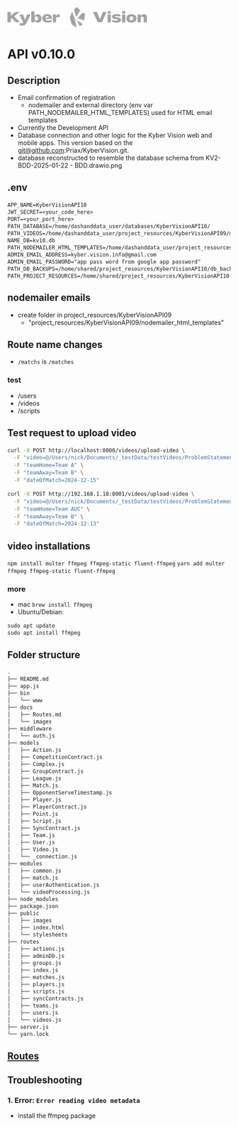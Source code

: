 ![Logo](./docs/images/kyberVisionLogo01.png)

# API v0.10.0

## Description

- Email confirmation of registration
  - nodemailer and external directory (env var PATH_NODEMAILER_HTML_TEMPLATES) used for HTML email templates
- Currently the Development API
- Database connection and other logic for the Kyber Vision web and mobile apps. This version based on the git@github.com:Priax/KyberVision.git.
- database reconstructed to resemble the database schema from KV2-BDD-2025-01-22 - BDD.drawio.png

## .env

```
APP_NAME=KyberVisionAPI10
JWT_SECRET=<your_code_here>
PORT=<your_port_here>
PATH_DATABASE=/home/dashanddata_user/databases/KyberVisionAPI10/
PATH_VIDEOS=/home/dashanddata_user/project_resources/KyberVisionAPI09/match_videos
NAME_DB=kv10.db
PATH_NODEMAILER_HTML_TEMPLATES=/home/dashanddata_user/project_resources/KyberVisionAPI09/nodemailer_html_templates
ADMIN_EMAIL_ADDRESS=kyber.vision.info@gmail.com
ADMIN_EMAIL_PASSWORD="app pass word from google app password"
PATH_DB_BACKUPS=/home/shared/project_resources/KyberVisionAPI10/db_backups
PATH_PROJECT_RESOURCES=/home/shared/project_resources/KyberVisionAPI10
```

## nodemailer emails

- create folder in project_resources/KyberVisionAPI09
  - "project_resources/KyberVisionAPI09/nodemailer_html_templates"

## Route name changes

- `/matchs` is `/matches`

### test

- /users
- /videos
- /scripts

## Test request to upload video

```bash
curl -X POST http://localhost:8000/videos/upload-video \
  -F "video=@/Users/nick/Documents/_testData/testVideos/ProblemStatement15.mp4" \
  -F "teamHome=Team A" \
  -F "teamAway=Team B" \
  -F "dateOfMatch=2024-12-15"
```

```bash
curl -X POST http://192.168.1.18:8001/videos/upload-video \
  -F "video=@/Users/nick/Documents/_testData/testVideos/ProblemStatement15.mp4" \
  -F "teamHome=Team AUC" \
  -F "teamAway=Team B" \
  -F "dateOfMatch=2024-12-13"
```

## video installations

`npm install multer ffmpeg ffmpeg-static fluent-ffmpeg`
`yarn add multer ffmpeg ffmpeg-static fluent-ffmpeg`

### more

- mac `brew install ffmpeg`
- Ubuntu/Debian:

```
sudo apt update
sudo apt install ffmpeg
```

## Folder structure

```
.
├── README.md
├── app.js
├── bin
│   └── www
├── docs
│   ├── Routes.md
│   └── images
├── middleware
│   └── auth.js
├── models
│   ├── Action.js
│   ├── CompetitionContract.js
│   ├── Complex.js
│   ├── GroupContract.js
│   ├── League.js
│   ├── Match.js
│   ├── OpponentServeTimestamp.js
│   ├── Player.js
│   ├── PlayerContract.js
│   ├── Point.js
│   ├── Script.js
│   ├── SyncContract.js
│   ├── Team.js
│   ├── User.js
│   ├── Video.js
│   └── _connection.js
├── modules
│   ├── common.js
│   ├── match.js
│   ├── userAuthentication.js
│   └── videoProcessing.js
├── node_modules
├── package.json
├── public
│   ├── images
│   ├── index.html
│   └── stylesheets
├── routes
│   ├── actions.js
│   ├── adminDb.js
│   ├── groups.js
│   ├── index.js
│   ├── matches.js
│   ├── players.js
│   ├── scripts.js
│   ├── syncContracts.js
│   ├── teams.js
│   ├── users.js
│   └── videos.js
├── server.js
└── yarn.lock
```

## [Routes](./docs/Routes.md)

## Troubleshooting

### 1. Error: `Error reading video metadata`

- install the ffmpeg package
